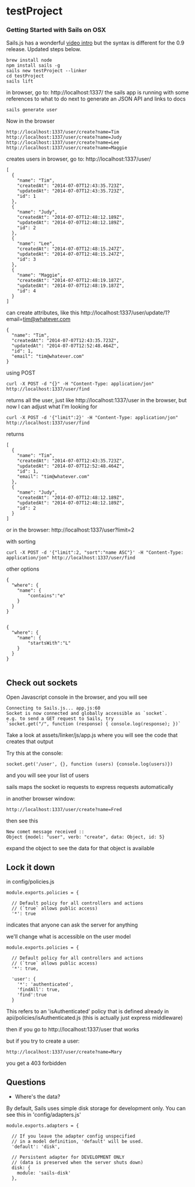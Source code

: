 # testProject
### Getting Started with Sails on OSX

Sails.js has a wonderful [video intro](https://www.youtube.com/watch?v=GK-tFvpIR7c) but the syntax is different for the 0.9 release.  Updated steps below.

```
brew install node
npm install sails -g
sails new testProject --linker
cd testProject
sails lift
```
in browser, go to: http://localhost:1337/
the sails app is running with some references to what to do next to generate an JSON API and links to docs


```
sails generate user
```

Now in the browser
```
http://localhost:1337/user/create?name=Tim
http://localhost:1337/user/create?name=Judy
http://localhost:1337/user/create?name=Lee
http://localhost:1337/user/create?name=Maggie
```

creates users
in browser, go to: http://localhost:1337/user/
```
[
  {
    "name": "Tim",
    "createdAt": "2014-07-07T12:43:35.723Z",
    "updatedAt": "2014-07-07T12:43:35.723Z",
    "id": 1
  },
  {
    "name": "Judy",
    "createdAt": "2014-07-07T12:48:12.189Z",
    "updatedAt": "2014-07-07T12:48:12.189Z",
    "id": 2
  },
  {
    "name": "Lee",
    "createdAt": "2014-07-07T12:48:15.247Z",
    "updatedAt": "2014-07-07T12:48:15.247Z",
    "id": 3
  },
  {
    "name": "Maggie",
    "createdAt": "2014-07-07T12:48:19.187Z",
    "updatedAt": "2014-07-07T12:48:19.187Z",
    "id": 4
  }
]
```

can create attributes, like this
http://localhost:1337/user/update/1?email=tim@whatever.com
```
{
  "name": "Tim",
  "createdAt": "2014-07-07T12:43:35.723Z",
  "updatedAt": "2014-07-07T12:52:48.464Z",
  "id": 1,
  "email": "tim@whatever.com"
}

```

using POST

```
curl -X POST -d "{}" -H "Content-Type: application/jon" http://localhost:1337/user/find
```
returns all the user, just like http://localhost:1337/user in the browser, but now I can adjust what I'm looking for

```
curl -X POST -d '{"limit":2}' -H "Content-Type: application/jon" http://localhost:1337/user/find
```
returns
```
[
  {
    "name": "Tim",
    "createdAt": "2014-07-07T12:43:35.723Z",
    "updatedAt": "2014-07-07T12:52:48.464Z",
    "id": 1,
    "email": "tim@whatever.com"
  },
  {
    "name": "Judy",
    "createdAt": "2014-07-07T12:48:12.189Z",
    "updatedAt": "2014-07-07T12:48:12.189Z",
    "id": 2
  }
]
```
or in the browser: http://localhost:1337/user?limit=2


with sorting
```
curl -X POST -d '{"limit":2, "sort":"name ASC"}' -H "Content-Type: application/jon" http://localhost:1337/user/find
```

other options
```
{
  "where": {
  	"name": {
    	"contains":"e"
    }
  }
}


{
  "where": {
  	"name": {
    	"startsWith":"L"
    }
  }
}


```

## Check out sockets
Open Javascript console in the browser, and you will see
```
Connecting to Sails.js... app.js:60
Socket is now connected and globally accessible as `socket`.
e.g. to send a GET request to Sails, try
`socket.get("/", function (response) { console.log(response); })`
```
Take a look at assets/linker/js/app.js where you will see the code that creates that output

Try this at the console:
```
socket.get('/user', {}, function (users) {console.log(users)})
```
and you will see your list of users

sails maps the socket io requests to express requests automatically


in another browser window:
```
http://localhost:1337/user/create?name=Fred
```

then see this
```
New comet message received ::
Object {model: "user", verb: "create", data: Object, id: 5}
```

expand the object to see the data for that object is available

## Lock it down

in config/policies.js
```
module.exports.policies = {

  // Default policy for all controllers and actions
  // (`true` allows public access)
  '*': true
```
indicates that anyone can ask the server for anything

we'll change what is accessible on the user model
```
module.exports.policies = {

  // Default policy for all controllers and actions
  // (`true` allows public access)
  '*': true,

  'user': {
    '*': 'authenticated',
    'findAll': true,
    'find':true
  }
```

This refers to an 'isAuthenticated' policy that is defined already in api/policies/isAuthenticated.js  (this is actually just express middleware)

then if you go to http://localhost:1337/user that works

but if you try to create a user:
```
http://localhost:1337/user/create?name=Mary
```
you get a 403 forbidden










## Questions

* Where's the data?

By default, Sails uses simple disk storage for development only.  You can see this in 'config/adapters.js'

```
module.exports.adapters = {

  // If you leave the adapter config unspecified
  // in a model definition, 'default' will be used.
  'default': 'disk',

  // Persistent adapter for DEVELOPMENT ONLY
  // (data is preserved when the server shuts down)
  disk: {
    module: 'sails-disk'
  },


```


